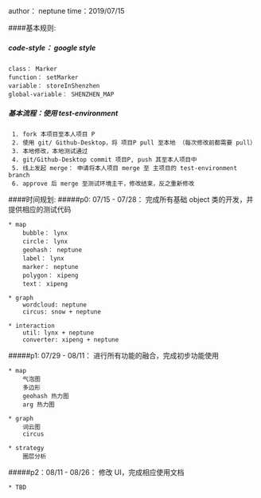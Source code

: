 author： neptune
time：2019/07/15

####基本规则:
##### code-style： google style

    class： Marker
    function： setMarker
    variable： storeInShenzhen
    global-variable： SHENZHEN_MAP

##### 基本流程：使用 test-environment

     1. fork 本项目至本人项目 P
     2. 使用 git/ Github-Desktop，将 项目P pull 至本地 （每次修改前都需要 pull）
     3. 本地修改，本地测试通过
     4. git/Github-Desktop commit 项目P, push 其至本人项目中
     5. 线上发起 merge： 申请将本人项目 merge 至 主项目的 test-environment branch
     6. approve 后 merge 至测试环境主干，修改结束，反之重新修改


####时间规划:
#####p0: 07/15 - 07/28： 完成所有基础 object 类的开发，并提供相应的测试代码

    * map
        bubble： lynx
        circle： lynx
        geohash： neptune
        label： lynx
        marker： neptune
        polygon： xipeng
        text： xipeng
        
    * graph
        wordcloud: neptune
        circus: snow + neptune
    
    * interaction
        util: lynx + neptune
        converter: xipeng + neptune
    
#####p1: 07/29 - 08/11： 进行所有功能的融合，完成初步功能使用

    * map
        气泡图
        多边形
        geohash 热力图
        arg 热力图
        
    * graph
        词云图
        circus
    
    * strategy
        圈层分析

#####p2：08/11 - 08/26： 修改 UI，完成相应使用文档

    * TBD
